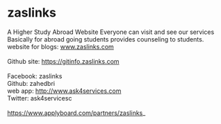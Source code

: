 # zaslinks
A Higher Study Abroad Website
Everyone can visit and see our services
Basically for abroad going students
provides counseling to students.
<br>website for blogs: www.zaslinks.com</br>
<br>Github site: https://gitinfo.zaslinks.com</br>
<br>Facebook: zaslinks
<br>Github: zahedbri
<br>web app: http://www.ask4services.com 
<br>Twitter: ask4servicesc  
<br>https://www.applyboard.com/partners/zaslinks_  
